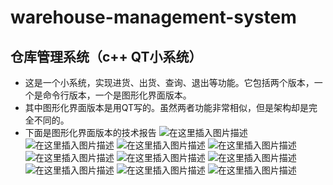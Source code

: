 
# warehouse-management-system
## 仓库管理系统（c++  QT小系统）

- 这是一个小系统，实现进货、出货、查询、退出等功能。它包括两个版本，一个是命令行版本，一个是图形化界面版本。
- 其中图形化界面版本是用QT写的。虽然两者功能非常相似，但是架构却是完全不同的。
- 下面是图形化界面版本的技术报告
![在这里插入图片描述](https://img-blog.csdnimg.cn/20190301165323752.png?x-oss-process=image/watermark,type_ZmFuZ3poZW5naGVpdGk,shadow_10,text_aHR0cHM6Ly9ibG9nLmNzZG4ubmV0L0MyNjgxNTk1ODU4,size_16,color_FFFFFF,t_70)
![在这里插入图片描述](https://img-blog.csdnimg.cn/20190301165350448.png?x-oss-process=image/watermark,type_ZmFuZ3poZW5naGVpdGk,shadow_10,text_aHR0cHM6Ly9ibG9nLmNzZG4ubmV0L0MyNjgxNTk1ODU4,size_16,color_FFFFFF,t_70)
![在这里插入图片描述](https://img-blog.csdnimg.cn/20190301165416381.png?x-oss-process=image/watermark,type_ZmFuZ3poZW5naGVpdGk,shadow_10,text_aHR0cHM6Ly9ibG9nLmNzZG4ubmV0L0MyNjgxNTk1ODU4,size_16,color_FFFFFF,t_70)
![在这里插入图片描述](https://img-blog.csdnimg.cn/20190301165435390.png?x-oss-process=image/watermark,type_ZmFuZ3poZW5naGVpdGk,shadow_10,text_aHR0cHM6Ly9ibG9nLmNzZG4ubmV0L0MyNjgxNTk1ODU4,size_16,color_FFFFFF,t_70)
![在这里插入图片描述](https://img-blog.csdnimg.cn/20190301165459969.png?x-oss-process=image/watermark,type_ZmFuZ3poZW5naGVpdGk,shadow_10,text_aHR0cHM6Ly9ibG9nLmNzZG4ubmV0L0MyNjgxNTk1ODU4,size_16,color_FFFFFF,t_70)
![在这里插入图片描述](https://img-blog.csdnimg.cn/20190301165517911.png?x-oss-process=image/watermark,type_ZmFuZ3poZW5naGVpdGk,shadow_10,text_aHR0cHM6Ly9ibG9nLmNzZG4ubmV0L0MyNjgxNTk1ODU4,size_16,color_FFFFFF,t_70)
![在这里插入图片描述](https://img-blog.csdnimg.cn/20190301165540994.png?x-oss-process=image/watermark,type_ZmFuZ3poZW5naGVpdGk,shadow_10,text_aHR0cHM6Ly9ibG9nLmNzZG4ubmV0L0MyNjgxNTk1ODU4,size_16,color_FFFFFF,t_70)
![在这里插入图片描述](https://img-blog.csdnimg.cn/20190301165605885.png?x-oss-process=image/watermark,type_ZmFuZ3poZW5naGVpdGk,shadow_10,text_aHR0cHM6Ly9ibG9nLmNzZG4ubmV0L0MyNjgxNTk1ODU4,size_16,color_FFFFFF,t_70)
![在这里插入图片描述](https://img-blog.csdnimg.cn/20190301165627786.png?x-oss-process=image/watermark,type_ZmFuZ3poZW5naGVpdGk,shadow_10,text_aHR0cHM6Ly9ibG9nLmNzZG4ubmV0L0MyNjgxNTk1ODU4,size_16,color_FFFFFF,t_70)
![在这里插入图片描述](https://img-blog.csdnimg.cn/20190301165655421.png?x-oss-process=image/watermark,type_ZmFuZ3poZW5naGVpdGk,shadow_10,text_aHR0cHM6Ly9ibG9nLmNzZG4ubmV0L0MyNjgxNTk1ODU4,size_16,color_FFFFFF,t_70)
